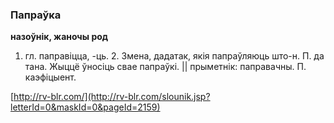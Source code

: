 ### Папраўка
**назоўнік, жаночы род**

1. гл. паправіцца, -ць. 2. Змена, дадатак, якія папраўляюць што-н. П. да тана. Жыццё ўносіць свае папраўкі. || прыметнік: паправачны. П. каэфіцыент.

<a rel="author">[http://rv-blr.com/](http://rv-blr.com/slounik.jsp?letterId=0&maskId=0&pageId=2159)</a>
